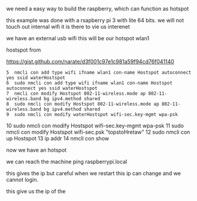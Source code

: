 we need a easy way to build the raspberry, which can function as hotspot

this example was done with a rsapberry pi 3 with lite 64 bits. 
we will not touch out internal wifi it is there to vie us interenet

we have an external usb wifi this will be our hotspot wlan1

hostspot
from

https://gist.github.com/narate/d3f001c97e1c981a59f94cd76f041140





    5  nmcli con add type wifi ifname wlan1 con-name Hostspot autoconnect yes ssid waterHostspot
    6  sudo nmcli con add type wifi ifname wlan1 con-name Hostspot autoconnect yes ssid waterHostspot
    7  nmcli con modify Hostspot 802-11-wireless.mode ap 802-11-wireless.band bg ipv4.method shared
    8  sudo nmcli con modify Hostspot 802-11-wireless.mode ap 802-11-wireless.band bg ipv4.method shared
    9  sudo nmcli con modify waterHostspot wifi-sec.key-mgmt wpa-psk
   10  sudo nmcli con modify Hostspot wifi-sec.key-mgmt wpa-psk
   11  sudo nmcli con modify Hostspot wifi-sec.psk "topstoHretaw"
   12  sudo nmcli con up Hostspot
   13  ip addr
   14  nmcli con show


now we have an hotspot

we can reach the machine 
ping raspberrypi.local

this gives the ip but careful when we restart this ip can change and we cannot login.





this give us the ip of the 
